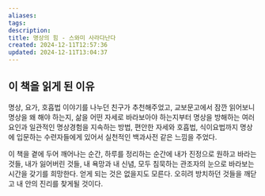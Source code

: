 ```yaml
---
aliases: 
tags: 
description:
title: 명상의 힘 - 스와미 사라다난다
created: 2024-12-11T12:57:36
updated: 2024-12-11T13:04:37
---
```


## 이 책을 읽게 된 이유

명상, 요가, 호흡법 이야기를 나누던 친구가 추천해주었고, 교보문고에서 잠깐 읽어보니 명상을 왜 해야 하는지, 삶을 어떤 자세로 바라보아야 하는지부터 명상을 방해하는 여러 요인과 일관적인 명상경험을 지속하는 방법, 편안한 자세와 호흡법, 식이요법까지 명상에 입문하는 수련자들에게 있어서 실천적인 백과사전 같은 느낌을 주었다.

이 책을 곁에 두어 깨어나는 순간, 하루를 정리하는 순간에 내가 진정으로 원하고 바라는 것들, 내가 잃어버린 것들, 내 욕망과 내 신념, 모두 침묵하는 관조자의 눈으로 바라보는 시간을 갖기를 희망한다. 얻게 되는 것은 없을지도 모른다. 오히려 방치하던 것들을 깨닫고 내 안의 진리를 찾게될 것이다.
